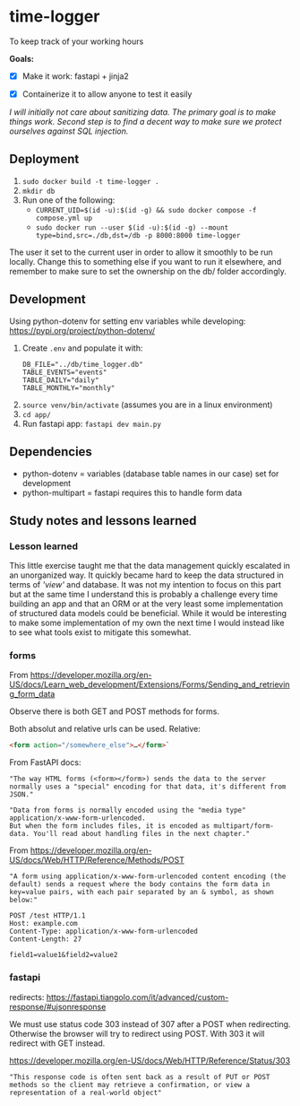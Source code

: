 # time-logger

To keep track of your working hours


**Goals:**

- [x] Make it work: fastapi + jinja2
- [x] Containerize it to allow anyone to test it easily


*I will initially not care about sanitizing data. The primary goal is to make things work. Second step is to find a decent way to make sure we protect ourselves against SQL injection.*


## Deployment

1. `sudo docker build -t time-logger .`
2. `mkdir db`
3. Run one of the following:
    * `CURRENT_UID=$(id -u):$(id -g) && sudo docker compose -f compose.yml up`
    * `sudo docker run --user $(id -u):$(id -g) --mount type=bind,src=./db,dst=/db -p 8000:8000 time-logger`

The user it set to the current user in order to allow it smoothly to be run locally. Change this to something else if you want to run it elsewhere, and remember to make sure to set the ownership on the db/ folder accordingly.


## Development

Using python-dotenv for setting env variables while developing: https://pypi.org/project/python-dotenv/

1. Create `.env` and populate it with:
    ~~~shell
    DB_FILE="../db/time_logger.db"
    TABLE_EVENTS="events"
    TABLE_DAILY="daily"
    TABLE_MONTHLY="monthly"
    ~~~
2. `source venv/bin/activate` (assumes you are in a linux environment)
3. `cd app/`
5. Run fastapi app: `fastapi dev main.py`


## Dependencies

* python-dotenv = variables (database table names in our case) set for development
* python-multipart = fastapi requires this to handle form data


## Study notes and lessons learned

### Lesson learned

This little exercise taught me that the data management quickly escalated in an unorganized way. It quickly became hard to keep the data structured in terms of *'view'* and database. It was not my intention to focus on this part but at the same time I understand this is probably a challenge every time building an app and that an ORM or at the very least some implementation of structured data models could be beneficial. While it would be interesting to make some implementation of my own the next time I would instead like to see what tools exist to mitigate this somewhat.


### forms

From https://developer.mozilla.org/en-US/docs/Learn_web_development/Extensions/Forms/Sending_and_retrieving_form_data

Observe there is both GET and POST methods for forms.

Both absolut and relative urls can be used. Relative:
~~~html
<form action="/somewhere_else">…</form>`
~~~ 


From FastAPI docs:

    "The way HTML forms (<form></form>) sends the data to the server normally uses a "special" encoding for that data, it's different from JSON."

    "Data from forms is normally encoded using the "media type" application/x-www-form-urlencoded.
    But when the form includes files, it is encoded as multipart/form-data. You'll read about handling files in the next chapter."


From https://developer.mozilla.org/en-US/docs/Web/HTTP/Reference/Methods/POST

    "A form using application/x-www-form-urlencoded content encoding (the default) sends a request where the body contains the form data in key=value pairs, with each pair separated by an & symbol, as shown below:"

~~~
POST /test HTTP/1.1
Host: example.com
Content-Type: application/x-www-form-urlencoded
Content-Length: 27

field1=value1&field2=value2
~~~

### fastapi

redirects: https://fastapi.tiangolo.com/it/advanced/custom-response/#ujsonresponse

We must use status code 303 instead of 307 after a POST when redirecting. Otherwise the browser will try to redirect using POST. With 303 it will redirect with GET instead.

https://developer.mozilla.org/en-US/docs/Web/HTTP/Reference/Status/303

    "This response code is often sent back as a result of PUT or POST methods so the client may retrieve a confirmation, or view a representation of a real-world object"
